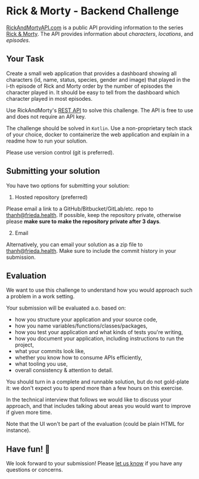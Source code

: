 # Rick & Morty - Backend Challenge

[RickAndMortyAPI.com](https://rickandmortyapi.com/) is a public API providing information to the series [Rick & Morty](https://en.wikipedia.org/wiki/Rick_and_Morty). The API provides information about *characters*, *locations*, and *episodes*.

## Your Task

Create a small web application that provides a dashboard showing all characters (id, name, status, species, gender and image) that played in the i-th episode of Rick and Morty order by the number of episodes the character played in. It should be easy to tell from the dashboard which character played in most episodes.

Use RickAndMorty's [REST API](https://rickandmortyapi.com/documentation/#rest) to solve this challenge. The API is free to use and does not require an API key.

The challenge should be solved in `Kotlin`. Use a non-proprietary tech stack of your choice, docker to containerize the web application and explain in a readme how to run your solution. 

Please use version control (git is preferred).

## Submitting your solution

You have two options for submitting your solution:

1. Hosted repository (preferred)

Please email a link to a GitHub/Bitbucket/GitLab/etc. repo to [thanh@frieda.health](mailto:thanh@frieda.health). If possible, keep the repository private, otherwise please **make sure to make the repository private after 3 days**.

2. Email

Alternatively, you can email your solution as a zip file to [thanh@frieda.health](mailto:thanh@frieda.health). Make sure to include the commit history in your submission.

## Evaluation

We want to use this challenge to understand how you would approach such a problem in a work setting.

Your submission will be evaluated a.o. based on:

- how you structure your application and your source code,
- how you name variables/functions/classes/packages,
- how you test your application and what kinds of tests you're writing,
- how you document your application, including instructions to run the project,
- what your commits look like,
- whether you know how to consume APIs efficiently,
- what tooling you use,
- overall consistency & attention to detail.

You should turn in a complete and runnable solution, but do not gold-plate it: we don't expect you to spend more than a few hours on this exercise.

In the technical interview that follows we would like to discuss your approach, and that includes talking about areas you would want to improve if given more time.

Note that the UI won't be part of the evaluation (could be plain HTML for instance).

## Have fun! 🚀

We look forward to your submission! Please [let us know](mailto:thanh@frieda.health) if you have any questions or concerns.

